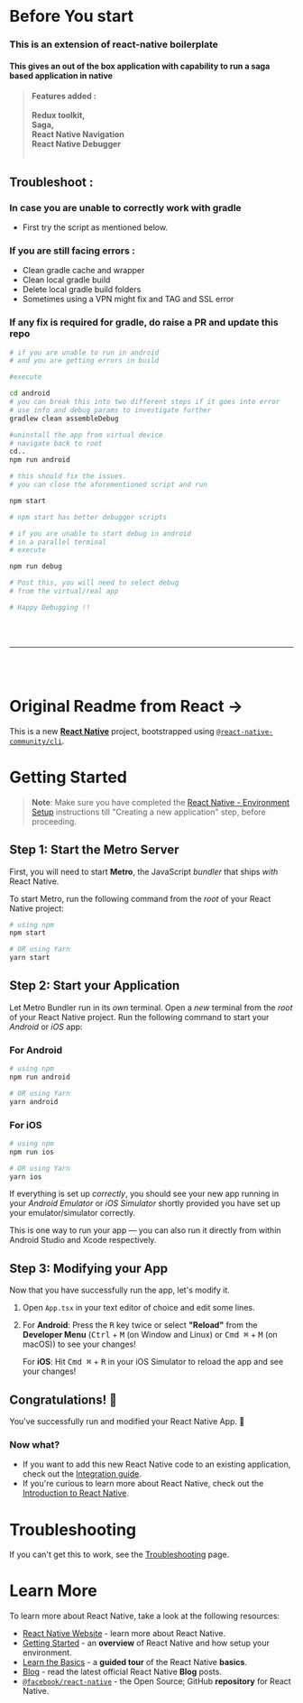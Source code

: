 <br>
 
# Before You start

### This is an extension of react-native boilerplate

#### This gives an out of the box application with capability to run a saga based application in native
>#### Features added : <br><br>Redux toolkit,<br> Saga,<br> React Native Navigation<br>React Native Debugger <br><br>

## Troubleshoot : 

### In case you are unable to correctly work with gradle

- First try the script as mentioned below.

### If you are still facing errors :

- Clean gradle cache and wrapper
- Clean local gradle build
- Delete local gradle build folders
- Sometimes using a VPN might fix and TAG and SSL error

### If any fix is required for gradle, do raise a PR and update this repo

```bash
# if you are unable to run in android
# and you are getting errors in build

#execute

cd android
# you can break this into two different steps if it goes into error
# use info and debug params to investigate further
gradlew clean assembleDebug

#uninstall the app from virtual device
# navigate back to root
cd..
npm run android

# this should fix the issues.
# you can close the aforementioned script and run

npm start

# npm start has better debugger scripts
```

```bash
# if you are unable to start debug in android
# in a parallel terminal
# execute

npm run debug

# Post this, you will need to select debug
# from the virtual/real app

# Happy Debugging !!

```




<br><br><hr><br><br>

# Original Readme from React ->

This is a new [**React Native**](https://reactnative.dev) project, bootstrapped using [`@react-native-community/cli`](https://github.com/react-native-community/cli).
<br>

# Getting Started

>**Note**: Make sure you have completed the [React Native - Environment Setup](https://reactnative.dev/docs/environment-setup) instructions till "Creating a new application" step, before proceeding.

## Step 1: Start the Metro Server

First, you will need to start **Metro**, the JavaScript _bundler_ that ships _with_ React Native.

To start Metro, run the following command from the _root_ of your React Native project:

```bash
# using npm
npm start

# OR using Yarn
yarn start
```

## Step 2: Start your Application

Let Metro Bundler run in its _own_ terminal. Open a _new_ terminal from the _root_ of your React Native project. Run the following command to start your _Android_ or _iOS_ app:

### For Android

```bash
# using npm
npm run android

# OR using Yarn
yarn android
```

### For iOS

```bash
# using npm
npm run ios

# OR using Yarn
yarn ios
```

If everything is set up _correctly_, you should see your new app running in your _Android Emulator_ or _iOS Simulator_ shortly provided you have set up your emulator/simulator correctly.

This is one way to run your app — you can also run it directly from within Android Studio and Xcode respectively.

## Step 3: Modifying your App

Now that you have successfully run the app, let's modify it.

1. Open `App.tsx` in your text editor of choice and edit some lines.
2. For **Android**: Press the <kbd>R</kbd> key twice or select **"Reload"** from the **Developer Menu** (<kbd>Ctrl</kbd> + <kbd>M</kbd> (on Window and Linux) or <kbd>Cmd ⌘</kbd> + <kbd>M</kbd> (on macOS)) to see your changes!

   For **iOS**: Hit <kbd>Cmd ⌘</kbd> + <kbd>R</kbd> in your iOS Simulator to reload the app and see your changes!

## Congratulations! :tada:

You've successfully run and modified your React Native App. :partying_face:

### Now what?

- If you want to add this new React Native code to an existing application, check out the [Integration guide](https://reactnative.dev/docs/integration-with-existing-apps).
- If you're curious to learn more about React Native, check out the [Introduction to React Native](https://reactnative.dev/docs/getting-started).

# Troubleshooting

If you can't get this to work, see the [Troubleshooting](https://reactnative.dev/docs/troubleshooting) page.

# Learn More

To learn more about React Native, take a look at the following resources:

- [React Native Website](https://reactnative.dev) - learn more about React Native.
- [Getting Started](https://reactnative.dev/docs/environment-setup) - an **overview** of React Native and how setup your environment.
- [Learn the Basics](https://reactnative.dev/docs/getting-started) - a **guided tour** of the React Native **basics**.
- [Blog](https://reactnative.dev/blog) - read the latest official React Native **Blog** posts.
- [`@facebook/react-native`](https://github.com/facebook/react-native) - the Open Source; GitHub **repository** for React Native.
